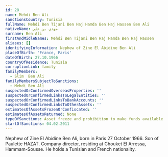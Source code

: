 ```yaml
---
id: 28
name: Mehdi Ben Ali
sanctionsCountry: Tunisia
fullName: Mehdi Ben Tijani Ben Haj Hamda Ben Haj Hassen Ben Ali
nativeName: مهدي بن علي
surname: Ben Ali
firstAndMidleNames: Mehdi Ben Tijani Ben Haj Hamda Ben Haj Hassen
aliases: []
identifyingInformation: Nephew of Zine El Abidine Ben Ali
placeOfBirth: 'France, Paris'
dateOfBirth: 27.10.1966
countryOfResidence: Tunisia
corruptionLink: family
familyMembers:
  - Slim  Ben Ali
familyMembersSubjectToSanctions:
  - Mehdi Ben Ali
suspectedOrConfirmedOverseasProperties: ''
suspectedOrConfirmedLinksToLegalEntities: ''
suspectedOrConfirmedLinksToBankAccounts: ''
suspectedOrConfirmedLinksToOtherAssets: ''
estimatesOfAssetsFrozenOrConfiscated: ''
estimatesOfAssetsReturned: None
typeOfSanctions: Asset freeze and prohibition to make funds available
startOfSanctions: 04.02.2011
---
```

Nephew of Zine El Abidine Ben Ali, born in Paris 27 October 1966. Son of 
Paulette HAZAT. Company director, residing at Chouket El Arressa, Hammam-Sousse. 
He holds a Tunisian and French nationality. 
